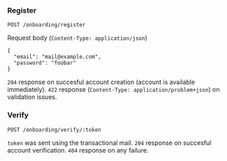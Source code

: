 ### Register

`POST /onboarding/register`

Request body (`Content-Type: application/json`)
```
{
  "email": "mail@example.com",
  "password": "foobar"
}
```
`204` response on succesful account creation (account is available immediately). `422` response (`Content-Type: application/problem+json`) on validation issues.

### Verify

`POST /onboarding/verify/:token`

`token` was sent using the transactional mail. `204` response on succesful account verification. `404` response on any failure.
